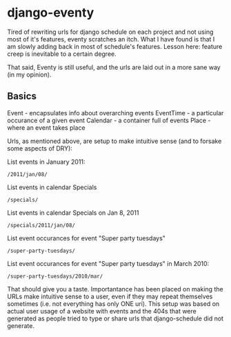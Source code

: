django-eventy
==================

Tired of rewriting urls for django schedule on each project and not
using most of it's features, eventy scratches an itch. What I have found
is that I am slowly adding back in most of schedule's features. Lesson
here: feature creep is inevitable to a certain degree.

That said, Eventy is still useful, and the urls are laid out in a more
sane way (in my opinion).

Basics
--------

Event - encapsulates info about overarching events
EventTime - a particular occurance of a given event
Calendar - a container full of events
Place - where an event takes place

Urls, as mentioned above, are setup to make intuitive sense (and to
forsake some aspects of DRY):

List events in January 2011:

<code>/2011/jan/08/</code>

List events in calendar Specials

<code>/specials/</code>

List events in calendar Specials on Jan 8, 2011

<code>/specials/2011/jan/08/</code>

List event occurances for event "Super party tuesdays"

<code>/super-party-tuesdays/</code>

List event occurances for event "Super party tuesdays" in March 2010:

<code>/super-party-tuesdays/2010/mar/</code>

That should give you a taste. Importantance has been placed on making
the URLs make intuitive sense to a user, even if they may repeat
themselves sometimes (i.e. not everything has only ONE uri). This setup
was based on actual user usage of a website with events and the 404s
that were generated as people tried to type or share urls that
django-schedule did not generate.



